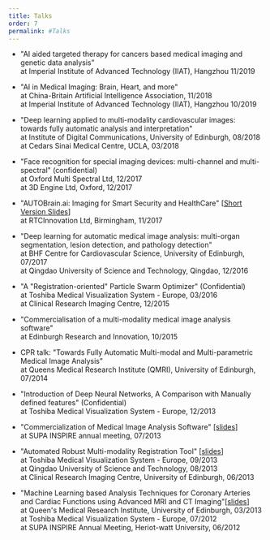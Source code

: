 ```yaml
---
title: Talks
order: 7
permalink: #Talks
---
```

* "AI aided targeted therapy for cancers based medical imaging and genetic data analysis" <br>
  at Imperial Institute of Advanced Technology (IIAT), Hangzhou 11/2019<br>

* "AI in Medical Imaging: Brain, Heart, and more" <br>
  at China-Britain Artificial Intelligence Association, 11/2018 <br>
  at Imperial Institute of Advanced Technology (IIAT), Hangzhou 10/2019<br>

* "Deep learning applied to multi-modality cardiovascular images: towards fully automatic analysis and interpretation" <br>
  at Institute of Digital Communications, University of Edinburgh, 08/2018 <br>
  at Cedars Sinai Medical Centre, UCLA, 03/2018 <br>
  
* "Face recognition for special imaging devices: multi-channel and multi-spectral" (confidential) <br>
  at Oxford Multi Spectral Ltd, 12/2017 <br>
  at 3D Engine Ltd, Oxford, 12/2017 <br>

* "AUTOBrain.ai: Imaging for Smart Security and HealthCare" [[Short Version Slides](https://prezi.com/na9p11rykfhj/?token=db42bc398b4cee550342dac948f94ff0a73511d7a77de2aa11af03df4f5c1c40&utm_campaign=share&utm_medium=copy&rc=ex0share)] <br>
  at RTCInnovation Ltd, Birmingham, 11/2017 <br>

* "Deep learning for automatic medical image analysis: multi-organ segmentation, lesion detection, and pathology detection" <br>
  at BHF Centre for Cardiovascular Science, University of Edinburgh, 07/2017 <br>
  at Qingdao University of Science and Technology, Qingdao, 12/2016 <br>

* "A "Registration-oriented" Particle Swarm Optimizer" (Confidential) <br>
  at Toshiba Medical Visualization System - Europe, 03/2016 <br>
  at Clinical Research Imaging Centre, 12/2015 <br>

* "Commercialisation of a multi-modality medical image analysis software" <br>
  at Edinburgh Research and Innovation, 10/2015 <br>

* CPR talk: "Towards Fully Automatic Multi-modal and Multi-parametric Medical Image Analysis" <br>
  at Queens Medical Research Institute (QMRI), University of Edinburgh, 07/2014
  
* "Introduction of Deep Neural Networks, A Comparison with Manually defined features" (Confidential) <br>
  at Toshiba Medical Visualization System - Europe, 12/2013 <br>
 
* "Commercialization of Medical Image Analysis Software" [[slides]](https://prezi.com/sjpsrstzxu67/?utm_campaign=share&utm_medium=copy&rc=ex0share) <br>
  at SUPA INSPIRE annual meeting, 07/2013 <br>

* "Automated Robust Multi-modality Registration Tool" [[slides](https://prezi.com/muttuojowo8d/?utm_campaign=share&utm_medium=copy&rc=ex0share)] <br>
  at Toshiba Medical Visualization System - Europe, 09/2013 <br>
  at Qingdao University of Science and Technology, 08/2013 <br>
  at Clinical Research Imaging Centre, University of Edinburgh, 06/2013 <br>

* "Machine Learning based Analysis Techniques for Coronary Arteries and Cardiac Functions using Advanced MRI and CT Imaging"[[slides](https://www.supa.ac.uk/sites/supa.ac.uk/files/Chengjia%20WANG.pdf)] <br>
  at Queen's Medical Research Institute, University of Edinburgh, 03/2013
  at Toshiba Medical Visualization System - Europe, 07/2012 <br>
  at SUPA INSPIRE Annual Meeting, Heriot-watt University, 06/2012 <br>
